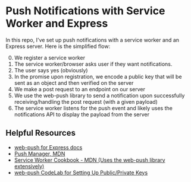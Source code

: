 # Push Notifications with Service Worker and Express

In this repo, I've set up push notifications with a service worker and an Express server. Here is the simplified flow:

0) We register a service worker
1) The service worker/browser asks user if they want notifications.
2) The user says yes (obviously)
3) In the promise upon registration, we encode a public key that will be sent as an object and then verified on the server
4) We make a post request to an endpoint on our server
5) We use the web-push library to send a notification upon successfully receiving/handling the post request (with a given payload)
6) The service worker listens for the push event and likely uses the notifications API to display the payload from the server

## Helpful Resources

- [web-push for Express docs](https://github.com/web-push-libs/web-push)
- [Push Manager, MDN](https://developer.mozilla.org/en-US/docs/Web/API/PushManager/subscribe)
- [Service Worker Cookbook - MDN (Uses the web-push library extensively)](https://serviceworke.rs/push-simple_server_doc.html)
- [web-push CodeLab for Setting Up Public/Private Keys](https://web-push-codelab.glitch.me/)
